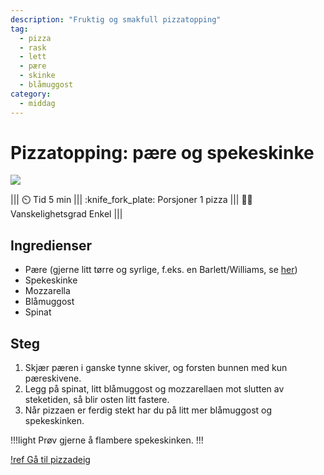 ```yaml
---
description: "Fruktig og smakfull pizzatopping"
tag:
  - pizza
  - rask
  - lett
  - pære
  - skinke
  - blåmuggost
category:
  - middag
---
```


# Pizzatopping: pære og spekeskinke

![](/static/pizza/pizza-paere.webp)

||| :timer_clock: Tid
5 min
||| :knife_fork_plate: Porsjoner
1 pizza
||| :cook: Vanskelighetsgrad
Enkel
|||

## Ingredienser

- Pære (gjerne litt tørre og syrlige, f.eks. en Barlett/Williams, se [her](https://www.frukt.no/ravarer/frukt/parer/))
- Spekeskinke
- Mozzarella
- Blåmuggost
- Spinat

## Steg

1. Skjær pæren i ganske tynne skiver, og forsten bunnen med kun pæreskivene.
2. Legg på spinat, litt blåmuggost og mozzarellaen mot slutten av steketiden, så blir osten litt fastere.
3. Når pizzaen er ferdig stekt har du på litt mer blåmuggost og spekeskinken.

!!!light
Prøv gjerne å flambere spekeskinken.
!!!

[!ref Gå til pizzadeig](/hovedretter/pizza-deig.md)
